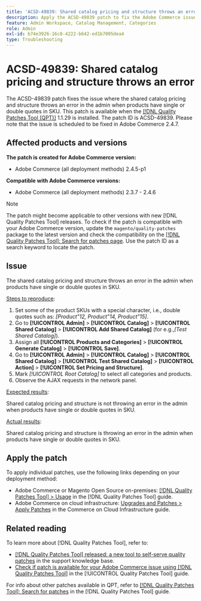 ```yaml
---
title: 'ACSD-49839: Shared catalog pricing and structure throws an error'
description: Apply the ACSD-49839 patch to fix the Adobe Commerce issue where the shared catalog pricing and structure throws an error in the admin when products have single or double quotes in SKU.
feature: Admin Workspace, Catalog Management, Categories
role: Admin
exl-id: b74e3926-16c8-4222-b642-ed1b7095dea4
type: Troubleshooting
---
```

# ACSD-49839: Shared catalog pricing and structure throws an error

The ACSD-49839 patch fixes the issue where the shared catalog pricing and structure throws an error in the admin when products have single or double quotes in SKU. This patch is available when the [[!DNL Quality Patches Tool (QPT)]](https://experienceleague.adobe.com/en/docs/commerce-operations/tools/quality-patches-tool/quality-patches-tool-to-self-serve-quality-patches) 1.1.29 is installed. The patch ID is ACSD-49839. Please note that the issue is scheduled to be fixed in Adobe Commerce 2.4.7.

## Affected products and versions

**The patch is created for Adobe Commerce version:**

* Adobe Commerce (all deployment methods) 2.4.5-p1

**Compatible with Adobe Commerce versions:**

* Adobe Commerce (all deployment methods) 2.3.7 - 2.4.6

>[!NOTE]
>
>The patch might become applicable to other versions with new [!DNL Quality Patches Tool] releases. To check if the patch is compatible with your Adobe Commerce version, update the `magento/quality-patches` package to the latest version and check the compatibility on the [[!DNL Quality Patches Tool]: Search for patches page](https://experienceleague.adobe.com/tools/commerce-quality-patches/index.html). Use the patch ID as a search keyword to locate the patch.

## Issue

The shared catalog pricing and structure throws an error in the admin when products have single or double quotes in SKU.

<u>Steps to reproduce</u>:

1. Set some of the product SKUs with a special character, i.e., double quotes such as:
*[Product"12, Product"14, Product"15]*.
1. Go to **[!UICONTROL Admin]** > **[!UICONTROL Catalog]** > **[!UICONTROL Shared Catalog]** > **[!UICONTROL Add Shared Catalog]** (for e.g.,*[Test Shared Catalog]*).
1. Assign all **[!UICONTROL Products and Categories]** > **[!UICONTROL Generate Catalog]** > **[!UICONTROL Save]**.
1. Go to **[!UICONTROL Admin]** > **[!UICONTROL Catalog]** > **[!UICONTROL Shared Catalog]** > **[!UICONTROL Test Shared Catalog]** > **[!UICONTROL Action]** > **[!UICONTROL Set Pricing and Structure]**.
1. Mark *[!UICONTROL Root Catalog]* to select all categories and products.
1. Observe the AJAX requests in the network panel.

<u>Expected results</u>:

Shared catalog pricing and structure is not throwing an error in the admin when products have single or double quotes in SKU.

<u>Actual results</u>:

Shared catalog pricing and structure is throwing an error in the admin when products have single or double quotes in SKU.

## Apply the patch

To apply individual patches, use the following links depending on your deployment method:

* Adobe Commerce or Magento Open Source on-premises: [[!DNL Quality Patches Tool] > Usage](/help/tools/quality-patches-tool/usage.md) in the [!DNL Quality Patches Tool] guide.
* Adobe Commerce on cloud infrastructure: [Upgrades and Patches > Apply Patches](https://experienceleague.adobe.com/docs/commerce-cloud-service/user-guide/develop/upgrade/apply-patches.html) in the Commerce on Cloud Infrastructure guide.

## Related reading

To learn more about [!DNL Quality Patches Tool], refer to:

* [[!DNL Quality Patches Tool] released: a new tool to self-serve quality patches](https://experienceleague.adobe.com/en/docs/commerce-operations/tools/quality-patches-tool/quality-patches-tool-to-self-serve-quality-patches) in the support knowledge base.
* [Check if patch is available for your Adobe Commerce issue using [!DNL Quality Patches Tool]](/help/tools/quality-patches-tool/patches-available-in-qpt/check-patch-for-magento-issue-with-magento-quality-patches.md) in the [!UICONTROL Quality Patches Tool] guide.


For info about other patches available in QPT, refer to [[!DNL Quality Patches Tool]: Search for patches](https://experienceleague.adobe.com/tools/commerce-quality-patches/index.html) in the [!DNL Quality Patches Tool] guide.
